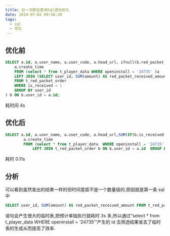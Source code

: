 ```yaml
---
title: 记一次联合查询Sql语句优化
date: 2019-07-02 09:58:39
tags:
  - sql
  - 优化
---
```


## 优化前

```sql
SELECT a.id, a.user_name, a.user_code, a.head_url, ifnull(b.red_packet_received_amount, 0) AS red_packet_received_amount,
    a.create_time
    FROM (select * from t_player_data WHERE openinstall = '24735' )a
    LEFT JOIN (SELECT user_id, SUM(amount) AS red_packet_received_amount
    FROM t_red_packet_order
    WHERE is_received = 1
    GROUP BY user_id
) b ON b.user_id = a.id;
```

耗时间 4s

## 优化后

```sql
SELECT a.id, a.user_name, a.user_code, a.head_url,SUM(IF(b.is_received = 1, b.amount,0)) AS red_packet_received_amount,
        a.create_time
        FROM (select * from t_player_data  WHERE openinstall = '24735' )a
            LEFT JOIN t_red_packet_order b ON b.user_id = a.id  GROUP BY id;
```

耗时 0.11s

## 分析

可以看到虽然查出的结果一样的但时间差距不是一个数量级的.原因就是第一条 sql 中

```sql
SELECT user_id, SUM(amount) AS red_packet_received_amount FROM t_red_packet_order WHERE is_received = 1 GROUP BY user_id
```

语句会产生很大的临时表,把预计单独执行就耗时 3s 多,所以通过”select \* from t_player_data WHERE openinstall = ‘24735’”产生的 id 去筛选结果省去了临时表的生成从而提高了效率.
